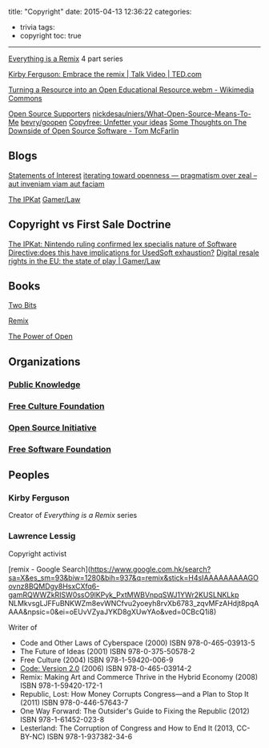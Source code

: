 title: "Copyright"
date: 2015-04-13 12:36:22
categories:
- trivia
tags:
- copyright
toc: true
---

[Everything is a Remix](http://everythingisaremix.info/) 4 part series

[Kirby Ferguson: Embrace the remix | Talk Video | TED.com](http://www.ted.com/talks/kirby_ferguson_embrace_the_remix?language=en)

[Turning a Resource into an Open Educational Resource.webm - Wikimedia Commons](http://commons.wikimedia.org/w/index.php?title=File%3ATurning_a_Resource_into_an_Open_Educational_Resource.webm)

[Open Source Supporters](http://www.iloveopensource.io/)
[nickdesaulniers/What-Open-Source-Means-To-Me](https://github.com/nickdesaulniers/What-Open-Source-Means-To-Me)
[bevry/goopen](https://github.com/bevry/goopen)
[Copyfree: Unfetter your ideas](http://copyfree.org/)
[Some Thoughts on The Downside of Open Source Software - Tom McFarlin](https://tommcfarlin.com/downside-of-open-source/)

## Blogs

[Statements of Interest](http://www.cathygellis.com/soi/)
[iterating toward openness — pragmatism over zeal – aut inveniam viam aut faciam](http://opencontent.org/blog/)

[The IPKat](http://ipkitten.blogspot.com/)
[Gamer/Law](http://www.gamerlaw.co.uk/)

## Copyright vs First Sale Doctrine

[The IPKat: Nintendo ruling confirmed lex specialis nature of Software Directive:does this have implications for UsedSoft exhaustion?](http://ipkitten.blogspot.com/2014/01/nintendo-ruling-confirmed-lex-specialis.html)
[Digital resale rights in the EU: the state of play | Gamer/Law](http://www.gamerlaw.co.uk/2014/eu-digital-resale-rights-state-of-play/)

## Books

[Two Bits](http://twobits.net/read)

[Remix](http://www.scribd.com/doc/47089238/Remix)

[The Power of Open](http://thepowerofopen.org/)

## Organizations

### [Public Knowledge](https://www.publicknowledge.org/)

### [Free Culture Foundation](http://freeculture.org/)

### [Open Source Initiative](http://opensource.org/)

### [Free Software Foundation](http://www.fsf.org/)

## Peoples

### Kirby Ferguson

Creator of *Everything is a Remix* series

### Lawrence Lessig

Copyright activist

[remix - Google Search](https://www.google.com.hk/search?sa=X&es_sm=93&biw=1280&bih=937&q=remix&stick=H4sIAAAAAAAAAGOovnz8BQMDgy8HsxCXfq6-gamRQWWZkRISW0ssO9lKPyk_PxtMWBVnpqSWJ1YWr2KUSLNKLkp
NLMkvsgLJFFuBNKWZm8evWNCfvu2yoeyh8rvXb6783_zqvMFzAHdjt8pqAAAA&npsic=0&ei=oEUvVZyaJYKD8gXUwYAo&ved=0CBcQ1i8)

Writer of 
- Code and Other Laws of Cyberspace (2000) ISBN 978-0-465-03913-5
- The Future of Ideas (2001) ISBN 978-0-375-50578-2
- Free Culture (2004) ISBN 978-1-59420-006-9
- [Code: Version 2.0](http://codev2.cc/) (2006) ISBN 978-0-465-03914-2
- Remix: Making Art and Commerce Thrive in the Hybrid Economy (2008) ISBN 978-1-59420-172-1
- Republic, Lost: How Money Corrupts Congress—and a Plan to Stop It (2011) ISBN 978-0-446-57643-7
- One Way Forward: The Outsider's Guide to Fixing the Republic (2012) ISBN 978-1-61452-023-8
- Lesterland: The Corruption of Congress and How to End It (2013, CC-BY-NC) ISBN 978-1-937382-34-6
